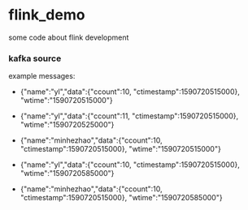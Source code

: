 # flink_demo
some code about flink development

### kafka source
example messages:
- {"name":"yl","data":{"ccount":10, "ctimestamp":1590720515000}, "wtime":"1590720515000"}
- {"name":"yl","data":{"ccount":11, "ctimestamp":1590720515000}, "wtime":"1590720525000"}
- {"name":"minhezhao","data":{"ccount":10, "ctimestamp":1590720515000}, "wtime":"1590720515000"}

- {"name":"yl","data":{"ccount":10, "ctimestamp":1590720515000}, "wtime":"1590720585000"}
- {"name":"minhezhao","data":{"ccount":10, "ctimestamp":1590720515000}, "wtime":"1590720585000"}